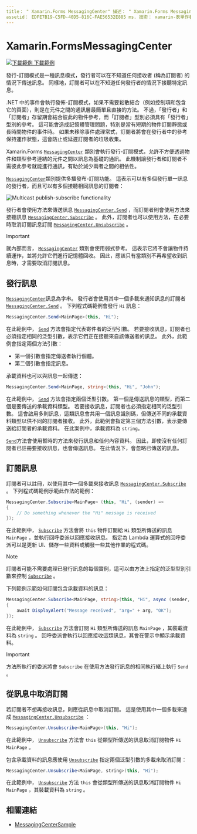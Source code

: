 ```yaml
---
title： " Xamarin.Forms MessagingCenter" 描述： " Xamarin.Forms MessagingCenter 類別會實作為發佈-訂閱模式，允許不方便透過物件和類型參考連結的元件之間以訊息為基礎的通訊。
assetid： EDFE7B19-C5FD-40D5-816C-FAE56532E885 ms. 技術： xamarin-表單作者： davidbritch ms. author： dabritch ms. 日期：10/08/2019 否-loc： [ Xamarin.Forms ， Xamarin.Essentials ]
---
```


# <a name="xamarinforms-messagingcenter"></a>Xamarin.FormsMessagingCenter

[![下載範例 ](~/media/shared/download.png) 下載範例](https://docs.microsoft.com/samples/xamarin/xamarin-forms-samples/usingmessagingcenter)

發行-訂閱模式是一種訊息模式，發行者可以在不知道任何接收者 (稱為訂閱者) 的情況下傳送訊息。 同樣地，訂閱者可以在不知道任何發行者的情況下接聽特定訊息。

.NET 中的事件會執行發佈-訂閱模式，如果不需要鬆散結合（例如控制項和包含它的頁面），則是在元件之間的通訊層最簡單且直接的方法。 不過，「發行者」和「訂閱者」存留期會結合彼此的物件參考，而「訂閱者」型別必須具有「發行者」型別的參考。 這可能會造成記憶體管理問題，特別是當有短期的物件訂閱靜態或長時間物件的事件時。 如果未移除事件處理常式，訂閱者將會在發行者中的參考保持運作狀態，這會防止或延遲訂閱者的垃圾收集。

Xamarin.Forms [`MessagingCenter`](xref:Xamarin.Forms.MessagingCenter) 類別會執行發行-訂閱模式，允許不方便透過物件和類型參考連結的元件之間以訊息為基礎的通訊。 此機制讓發行者和訂閱者不需彼此參考就能進行通訊，有助於減少兩者之間的相依性。

[`MessagingCenter`](xref:Xamarin.Forms.MessagingCenter)類別提供多播發布-訂閱功能。 這表示可以有多個發行單一訊息的發行者，而且可以有多個接聽相同訊息的訂閱者：

![](messaging-center-images/messaging-center.png "Multicast publish-subscribe functionality")

發行者會使用方法來傳送訊息 [`MessagingCenter.Send`](xref:Xamarin.Forms.MessagingCenter.Send*) ，而訂閱者則會使用方法來接聽訊息 [`MessagingCenter.Subscribe`](xref:Xamarin.Forms.MessagingCenter.Subscribe*) 。 此外，訂閱者也可以使用方法，在必要時取消訂閱訊息訂閱 [`MessagingCenter.Unsubscribe`](xref:Xamarin.Forms.MessagingCenter.Unsubscribe*) 。

> [!IMPORTANT]
> 就內部而言， [`MessagingCenter`](xref:Xamarin.Forms.MessagingCenter) 類別會使用弱式參考。 這表示它將不會讓物件持續運作，並將允許它們進行記憶體回收。 因此，應該只有當類別不再希望收到訊息時，才需要取消訂閱訊息。

## <a name="publish-a-message"></a>發行訊息

[`MessagingCenter`](xref:Xamarin.Forms.MessagingCenter)訊息為字串。 發行者會使用其中一個多載來通知訊息的訂閱者 [`MessagingCenter.Send`](xref:Xamarin.Forms.MessagingCenter.Send*) 。 下列程式碼範例會發行 `Hi` 訊息：

```csharp
MessagingCenter.Send<MainPage>(this, "Hi");
```

在此範例中， [`Send`](xref:Xamarin.Forms.MessagingCenter.Send*) 方法會指定代表寄件者的泛型引數。 若要接收訊息，訂閱者也必須指定相同的泛型引數，表示它們正在接聽來自該傳送者的訊息。 此外，此範例會指定兩個方法引數：

- 第一個引數會指定傳送者執行個體。
- 第二個引數會指定訊息。

承載資料也可以與訊息一起傳送：

```csharp
MessagingCenter.Send<MainPage, string>(this, "Hi", "John");
```

在此範例中， [`Send`](xref:Xamarin.Forms.MessagingCenter.Send*) 方法會指定兩個泛型引數。 第一個是傳送訊息的類型，而第二個是要傳送的承載資料類型。 若要接收訊息，訂閱者也必須指定相同的泛型引數。 這會啟用多則訊息，這類訊息會共用一個訊息識別碼，但傳送不同的承載資料類型以供不同的訂閱者接收。 此外，此範例會指定第三個方法引數，表示要傳送給訂閱者的承載資料。 在此案例中，承載資料為 `string`。

[`Send`](xref:Xamarin.Forms.MessagingCenter.Send*)方法會使用暫時的方法來發行訊息和任何內容資料。 因此，即使沒有任何訂閱者已註冊要接收訊息，也會傳送訊息。 在此情況下，會忽略已傳送的訊息。

## <a name="subscribe-to-a-message"></a>訂閱訊息

訂閱者可以註冊，以使用其中一個多載來接收訊息 [`MessagingCenter.Subscribe`](xref:Xamarin.Forms.MessagingCenter.Subscribe*) 。 下列程式碼範例示範此作法的範例：

```csharp
MessagingCenter.Subscribe<MainPage> (this, "Hi", (sender) =>
{
    // Do something whenever the "Hi" message is received
});
```

在此範例中， [`Subscribe`](xref:Xamarin.Forms.MessagingCenter.Subscribe*) 方法會將 `this` 物件訂閱給 `Hi` 類型所傳送的訊息 `MainPage` ，並執行回呼委派以回應接收訊息。 指定為 Lambda 運算式的回呼委派可以是更新 UI、儲存一些資料或觸發一些其他作業的程式碼。

> [!NOTE]
> 訂閱者可能不需要處理已發行訊息的每個實例，這可以由方法上指定的泛型型別引數來控制 [`Subscribe`](xref:Xamarin.Forms.MessagingCenter.Subscribe*) 。

下列範例示範如何訂閱包含承載資料的訊息：

```csharp
MessagingCenter.Subscribe<MainPage, string>(this, "Hi", async (sender, arg) =>
{
    await DisplayAlert("Message received", "arg=" + arg, "OK");
});
```

在此範例中， [`Subscribe`](xref:Xamarin.Forms.MessagingCenter.Subscribe*) 方法會訂閱 `Hi` 類型所傳送的訊息 `MainPage` ，其裝載資料為 `string` 。 回呼委派會執行以回應接收這類訊息，其會在警示中顯示承載資料。

> [!IMPORTANT]
> 方法所執行的委派將會 `Subscribe` 在使用方法發行訊息的相同執行緒上執行 `Send` 。

## <a name="unsubscribe-from-a-message"></a>從訊息中取消訂閱

若訂閱者不想再接收訊息，則應從訊息中取消訂閱。 這是使用其中一個多載來達成 [`MessagingCenter.Unsubscribe`](xref:Xamarin.Forms.MessagingCenter.Unsubscribe*) ：

```csharp
MessagingCenter.Unsubscribe<MainPage>(this, "Hi");
```

在此範例中， [`Unsubscribe`](xref:Xamarin.Forms.MessagingCenter.Unsubscribe*) 方法會 `this` 從類型所傳送的訊息取消訂閱物件 `Hi` `MainPage` 。

包含承載資料的訊息應使用 [`Unsubscribe`](xref:Xamarin.Forms.MessagingCenter.Unsubscribe*) 指定兩個泛型引數的多載來取消訂閱：

```csharp
MessagingCenter.Unsubscribe<MainPage, string>(this, "Hi");
```

在此範例中， [`Unsubscribe`](xref:Xamarin.Forms.MessagingCenter.Unsubscribe*) 方法 `this` 會從類型所傳送的訊息取消訂閱物件 `Hi` `MainPage` ，其裝載資料為 `string` 。

## <a name="related-links"></a>相關連結

- [MessagingCenterSample](https://docs.microsoft.com/samples/xamarin/xamarin-forms-samples/usingmessagingcenter)
